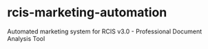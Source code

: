 # rcis-marketing-automation
Automated marketing system for RCIS v3.0 - Professional Document Analysis Tool
